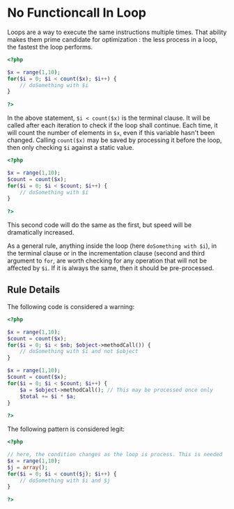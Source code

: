 <!-- Performances -->
# No Functioncall In Loop

Loops are a way to execute the same instructions multiple times. That ability makes them prime candidate for optimization : the less process in a loop, the fastest the loop performs. 

```php
<?php

$x = range(1,10);
for($i = 0; $i < count($x); $i++) {
	// doSomething with $i
}
	
?>
```
In the above statement, `$i < count($x)` is the terminal clause. It will be called after each iteration to check if the loop shall continue. Each time, it will count the number of elements in `$x`, even if this variable hasn't been changed. Calling `count($x)` may be saved by processing it before the loop, then only checking `$i` against a static value. 

```php
<?php

$x = range(1,10);
$count = count($x);
for($i = 0; $i < $count; $i++) {
	// doSomething with $i
}
	
?>
```
This second code will do the same as the first, but speed will be dramatically increased. 

As a general rule, anything inside the loop (here `doSomething with $i`), in the terminal clause or in the incrementation clause (second and third argument to `for`, are worth checking for any operation that will not be affected by `$i`. If it is always the same, then it should be pre-processed. 

## Rule Details

The following code is considered a warning:

```php
<?php

$x = range(1,10);
$count = count($x);
for($i = 0; $i < $nb; $object->methodCall()) {
	// doSomething with $i and not $object
}

$x = range(1,10);
$count = count($x);
for($i = 0; $i < $count; $i++) {
	$a = $object->methodCall(); // This may be processed once only
	$total += $i * $a;
}
	
?>
```

The following pattern is considered legit:

```php
<?php

// here, the condition changes as the loop is process. This is needed
$x = range(1,10);
$j = array();
for($i = 0; $i < count($j); $i++) { 
	// doSomething with $i and $j
}
	
?>
```

<!--
## When Not To Use It



## Further Reading

-->